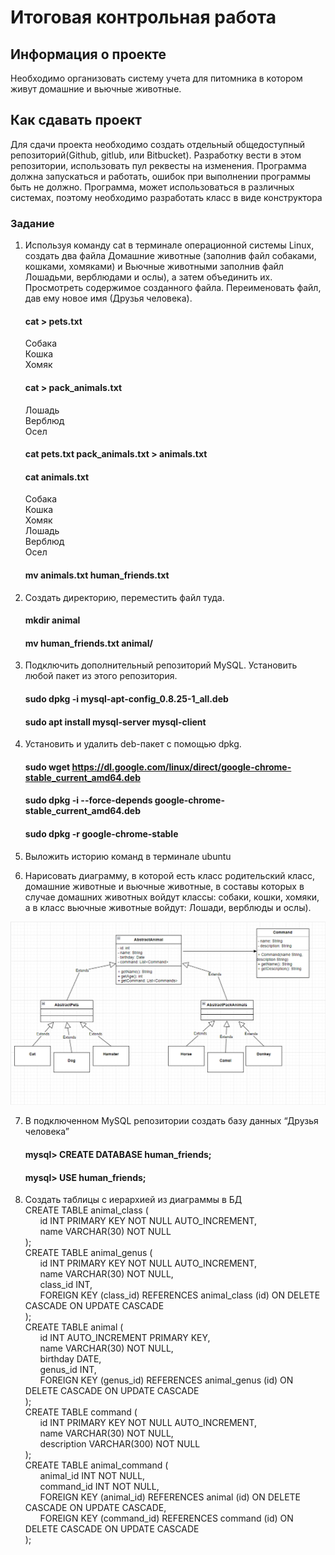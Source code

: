 ﻿# Итоговая контрольная работа
## Информация о проекте
Необходимо организовать систему учета для питомника в котором живут
домашние и вьючные животные.
## Как сдавать проект
Для сдачи проекта необходимо создать отдельный общедоступный
репозиторий(Github, gitlub, или Bitbucket). Разработку вести в этом
репозитории, использовать пул реквесты на изменения. Программа должна
запускаться и работать, ошибок при выполнении программы быть не должно.
Программа, может использоваться в различных системах, поэтому необходимо
разработать класс в виде конструктора


### Задание
1. Используя команду cat в терминале операционной системы Linux, создать
   два файла Домашние животные (заполнив файл собаками, кошками,
   хомяками) и Вьючные животными заполнив файл Лошадьми, верблюдами и
   ослы), а затем объединить их. Просмотреть содержимое созданного файла.
   Переименовать файл, дав ему новое имя (Друзья человека).

      #### cat > pets.txt
   Собака  
   Кошка  
   Хомяк
      #### cat > pack_animals.txt
   Лошадь  
   Верблюд  
   Осел

      #### cat pets.txt pack_animals.txt > animals.txt
      #### cat animals.txt
   Собака  
   Кошка  
   Хомяк  
   Лошадь  
   Верблюд  
   Осел  
      #### mv animals.txt human_friends.txt
2. Создать директорию, переместить файл туда.
      #### mkdir animal
      #### mv human_friends.txt animal/
3. Подключить дополнительный репозиторий MySQL. Установить любой пакет
   из этого репозитория.
      #### sudo dpkg -i mysql-apt-config_0.8.25-1_all.deb
      #### sudo apt install mysql-server mysql-client
4. Установить и удалить deb-пакет с помощью dpkg.
      #### sudo wget https://dl.google.com/linux/direct/google-chrome-stable_current_amd64.deb
      #### sudo dpkg -i --force-depends google-chrome-stable_current_amd64.deb
      #### sudo dpkg -r google-chrome-stable
5. Выложить историю команд в терминале ubuntu
      

6. Нарисовать диаграмму, в которой есть класс родительский класс, домашние
   животные и вьючные животные, в составы которых в случае домашних
   животных войдут классы: собаки, кошки, хомяки, а в класс вьючные животные
   войдут: Лошади, верблюды и ослы).

![UML diagram for the animals class](img/uml_animal1.png)

7. В подключенном MySQL репозитории создать базу данных “Друзья
   человека”
      #### mysql> CREATE DATABASE human_friends;
      #### mysql> USE human_friends;
8. Создать таблицы с иерархией из диаграммы в БД  
       CREATE TABLE animal_class (  
   &nbsp; &nbsp; &nbsp; id INT PRIMARY KEY NOT NULL AUTO_INCREMENT,  
   &nbsp; &nbsp; &nbsp; name VARCHAR(30) NOT NULL  
);  
       CREATE TABLE animal_genus (  
   &nbsp; &nbsp; &nbsp; id INT PRIMARY KEY NOT NULL AUTO_INCREMENT,   
   &nbsp; &nbsp; &nbsp; name VARCHAR(30) NOT NULL,  
   &nbsp; &nbsp; &nbsp; class_id INT,  
   &nbsp; &nbsp; &nbsp; FOREIGN KEY (class_id) REFERENCES animal_class (id) ON DELETE CASCADE ON UPDATE CASCADE  
);  
       CREATE TABLE animal (  
   &nbsp; &nbsp; &nbsp; id INT AUTO_INCREMENT PRIMARY KEY,  
   &nbsp; &nbsp; &nbsp; name VARCHAR(30) NOT NULL,  
   &nbsp; &nbsp; &nbsp; birthday DATE,  
   &nbsp; &nbsp; &nbsp; genus_id INT,  
   &nbsp; &nbsp; &nbsp; FOREIGN KEY (genus_id) REFERENCES animal_genus (id) ON DELETE CASCADE ON UPDATE CASCADE  
);  
       CREATE TABLE command (  
   &nbsp; &nbsp; &nbsp; id INT PRIMARY KEY NOT NULL AUTO_INCREMENT,  
   &nbsp; &nbsp; &nbsp; name VARCHAR(30) NOT NULL,  
   &nbsp; &nbsp; &nbsp; description VARCHAR(300) NOT NULL  
);  
   CREATE TABLE animal_command (  
   &nbsp; &nbsp; &nbsp; animal_id INT NOT NULL,  
   &nbsp; &nbsp; &nbsp; command_id INT NOT NULL,  
   &nbsp; &nbsp; &nbsp; FOREIGN KEY (animal_id) REFERENCES animal (id) ON DELETE CASCADE ON UPDATE CASCADE,  
   &nbsp; &nbsp; &nbsp; FOREIGN KEY (command_id) REFERENCES command (id) ON DELETE CASCADE ON UPDATE CASCADE  
);




   
